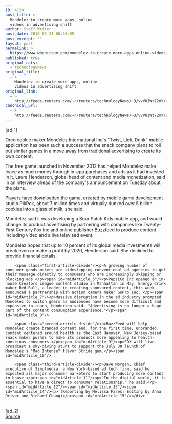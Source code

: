 ```yaml
---
ID: 4124
post_title: >
  Mondelez to create more apps, online
  videos in advertising shift
author: Staff Writer
post_date: 2016-05-31 06:26:05
post_excerpt: ""
layout: post
permalink: >
  https://www.whenitson.com/mondelez-to-create-more-apps-online-videos-in-advertising-shift/
published: true
original_cats:
  - technologyNews
original_title:
  - >
    Mondelez to create more apps, online
    videos in advertising shift
original_link:
  - >
    http://feeds.reuters.com/~r/reuters/technologyNews/~3/vvVUIWt72oY/us-mondelez-intl-advertising-idUSKCN0YM0AV
canonical_url:
  - >
    http://feeds.reuters.com/~r/reuters/technologyNews/~3/vvVUIWt72oY/us-mondelez-intl-advertising-idUSKCN0YM0AV
---
```

 [ad_1]
<br><div id="articleText">
<span id="midArticle_start"/>

<span id="midArticle_0"/><span class="focusParagraph" readability="6"><p><span class="articleLocatio&lt;/span&gt;n">Oreo cookie maker Mondelez International Inc's "Twist, Lick, Dunk" mobile application has been such a success that the snack company plans to roll out similar games in a move away from traditional advertising to create its own content.</span></p></span><span id="midArticle_1"/><p>The free game launched in November 2012 has helped Mondelez make twice as much money through in-app purchases and ads as it had invested in it, Laura Henderson, global head of content and media monetization, said in an interview ahead of the company's announcement on Tuesday about the plans.</p><span id="midArticle_2"/><p>Players have downloaded the game, created by mobile game development studio PikPok, about 7 million times and virtually dunked over 5 billion cookies into a glass of milk, she said.</p><span id="midArticle_3"/><p>Mondelez said it was developing a Sour Patch Kids mobile app, and would change its product advertising by partnering with companies like Twenty-First Century Fox Inc and online publisher Buzzfeed to produce content including video and a live televised event.</p><span id="midArticle_4"/><p>Mondelez hopes that up to 10 percent of its global media investments will break even or make a profit by 2020, Henderson said. She declined to provide financial details.</p><span id="midArticle_5"/>
        
        <span class="first-article-divide"/><p>A growing number of consumer goods makers are sidestepping conventional ad agencies to get their message directly to consumers who are increasingly skipping or blocking ads.</p><span id="midArticle_6"/><p>PepsiCo Inc opened an in-house Creators League content studio in Manhattan in May. Energy drink maker Red Bull, a leader in creating sponsored content, this week announced a partnership with action camera maker GoPro Inc. </p><span id="midArticle_7"/><p>Massive disruption in the ad industry prompted Mondelez to switch gears as audiences have become more difficult and expensive to reach, Henderson said. "Advertising is no longer a huge part of the content consumption experience."</p><span id="midArticle_8"/>
        
        <span class="second-article-divide"/><p>BuzzFeed will help Mondelez create branded content and, for the first time, unbranded content centered around health as the East Hanover, New Jersey-based snack maker pushes to make its products more appealing to health-conscious consumers.</p><span id="midArticle_9"/><p>FOX will live-broadcast a sky-diving stunt to support the July 30 launch of Mondelez's "Mad Intense" flavor Stride gum.</p><span id="midArticle_10"/>
        
        <span class="third-article-divide"/><p>Dave Morgan, chief executive of Simulmedia, a New York-based ad tech firm, said he expected all major consumer marketers to start producing more content in-house.</p><span id="midArticle_11"/><p>"In the digital world, it is essential to have a direct to consumer relationship," he said.</p><span id="midArticle_12"/><span id="midArticle_13"/><span id="midArticle_14"/><p> (Reporting by Melissa Fares; Editing by Anna Driver and Richard Chang)</p><span id="midArticle_15"/></div>
<br>[ad_2]
<br><a href="http://feeds.reuters.com/~r/reuters/technologyNews/~3/vvVUIWt72oY/us-mondelez-intl-advertising-idUSKCN0YM0AV">Source </a>